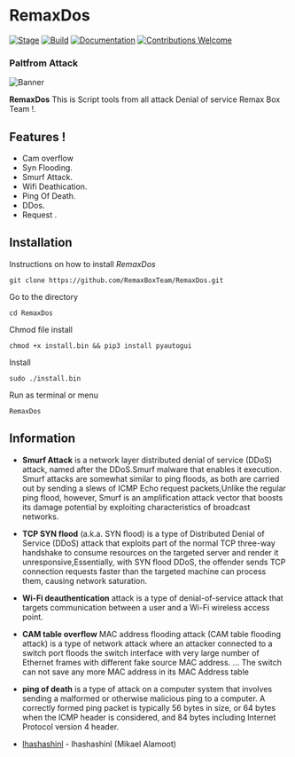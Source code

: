 # RemaxDos

[![Stage](https://img.shields.io/badge/Release-Stable-brightgreen.svg)]()
[![Build](https://img.shields.io/badge/Supported_OS-Linux-orange.svg)]()
[![Documentation](https://img.shields.io/badge/CEHv10-eccouncil-blue.svg?maxAge=259200)](https://github.com/ManhNho/CEHv10/tree/master/Slides)
[![Contributions Welcome](https://img.shields.io/badge/contributions-welcome-blue.svg?style=flat)]()

### Paltfrom Attack

![Banner](https://github.com/RemaxBoxTeam/RemaxDos/blob/main/RemaxDos.ico)

**RemaxDos** This is Script tools from all attack Denial of service Remax Box Team !. 

 ## Features !
 - Cam overflow
- Syn Flooding.
- Smurf Attack.
- Wifi Deathication.
- Ping Of Death.
- DDos.
- Request .


## Installation
Instructions on how to install *RemaxDos*
```
git clone https://github.com/RemaxBoxTeam/RemaxDos.git
```
Go to the directory
```
cd RemaxDos
```
Chmod file install
```
chmod +x install.bin && pip3 install pyautogui
```
Install 
```
sudo ./install.bin
```
Run as terminal or menu
```
RemaxDos
```

## Information
- **Smurf Attack** is a network layer distributed denial of service (DDoS) attack, named after the DDoS.Smurf malware that enables it execution.
Smurf attacks are somewhat similar to ping floods, as both are carried out by sending a slews of ICMP Echo request packets,Unlike the regular ping flood, however, Smurf is an amplification attack vector that boosts its damage potential by exploiting characteristics of broadcast networks.

- **TCP SYN flood** (a.k.a. SYN flood) is a type of Distributed Denial of Service (DDoS) attack that exploits part of the normal TCP three-way handshake to consume resources on the targeted server and render it unresponsive,Essentially, with SYN flood DDoS, the offender sends TCP connection requests faster than the targeted machine can process them, causing network saturation.

- **Wi-Fi deauthentication** attack is a type of denial-of-service attack that targets communication between a user and a Wi-Fi wireless access point. 

- **CAM table overflow** MAC address flooding attack (CAM table flooding attack) is a type of network attack where an attacker connected to a switch port floods the switch interface with very large number of Ethernet frames with different fake source MAC address. ... The switch can not save any more MAC address in its MAC Address table

- **ping of death** is a type of attack on a computer system that involves sending a malformed or otherwise malicious ping to a computer. A correctly formed ping packet is typically 56 bytes in size, or 64 bytes when the ICMP header is considered, and 84 bytes including Internet Protocol version 4 header.


- [lhashashinl]() - lhashashinl (Mikael Alamoot)




